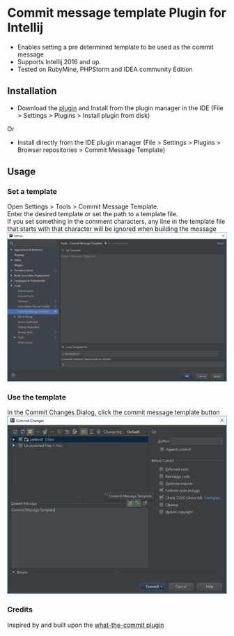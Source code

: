 # Commit message template Plugin for Intellij
- Enables setting a pre determined template to be used as the commit message
- Supports Intellij 2016 and up.
- Tested on RubyMine, PHPStorm and IDEA community Edition

## Installation
- Download the [plugin](https://plugins.jetbrains.com/idea/plugin/9364-commit-message-template) and Install from the plugin manager in the IDE (File > Settings > Plugins > Install plugin from disk)

 Or

- Install directly from the IDE plugin manager (File > Settings > Plugins > Browser repositories > Commit Message Template)

## Usage

### Set a template
Open Settings > Tools > Commit Message Template.  <br />
Enter the desired template or set the path to a template file.  <br />
If you set something in the comment characters, any line in the template file that starts with that character will be ignored when building the message
![Screenshot](site/Settings.png)

### Use the template
In the Commit Changes Dialog, click the commit message template button
![Screenshot](site/Commit.png)

### Credits
Inspired by and built upon the [what-the-commit plugin](https://github.com/darekkay/what-the-commit)